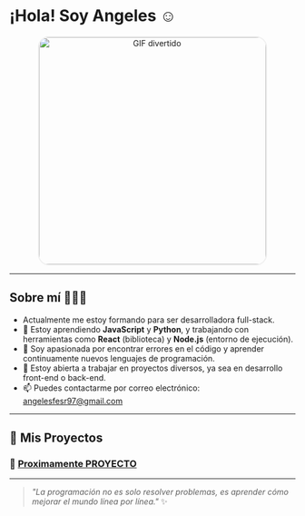 #  ¡Hola! Soy Angeles ☺️

<p align="center">
  <img src="https://giphy.com/embed/1yjpuTqR2LEGRyznsg"
       alt="GIF divertido" 
       width="400" 
       style="border: 2px solid #f0f0f0; border-radius: 20px;"/>
</p>

---

##  Sobre mí 👩🏼‍💻

- Actualmente me estoy formando para ser desarrolladora full-stack.
- 🌱 Estoy aprendiendo **JavaScript** y **Python**, y trabajando con herramientas como **React** (biblioteca) y **Node.js** (entorno de ejecución).
- 🌱 Soy apasionada por encontrar errores en el código y aprender continuamente nuevos lenguajes de programación.
- 💼 Estoy abierta a trabajar en proyectos diversos, ya sea en desarrollo front-end o back-end.
- 📫 Puedes contactarme por correo electrónico: [angelesfesr97@gmail.com](mailtoangelesfesr97@gmail.com)

---

## 💫 Mis Proyectos

### 🌟 [Proximamente PROYECTO](#)



---

> _"La programación no es solo resolver problemas, es aprender cómo mejorar el mundo línea por línea."_ ✨
